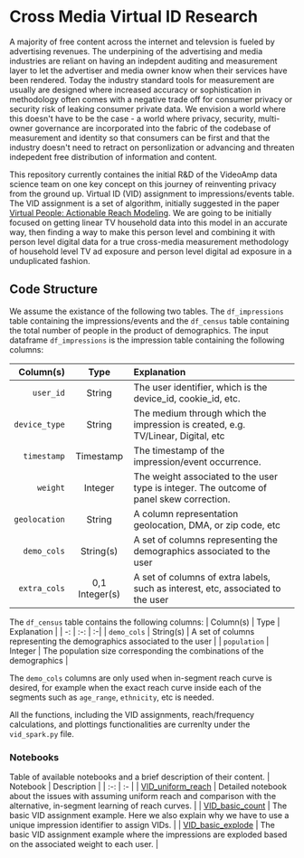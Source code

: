 # Cross Media Virtual ID Research 

A majority of free content across the internet and televsion is fueled by advertising revenues. The underpining of the advertising and media industries are reliant on having an indepdent auditing and measurement layer to let the advertiser and media owner know when their services have been rendered. Today the industry standard tools for measurement are usually are designed where increased accuracy or sophistication in methodology often comes with a negative trade off for consumer privacy or security risk of leaking consumer private data. We envision a world where this doesn't have to be the case - a world where privacy, security, multi-owner governance are incorporated into the fabric of the codebase of measurement and identity so that consumers can be first and that the industry doesn't need to retract on personlization or advancing and threaten indepedent free distribution of information and content.


This repository currently containes the initial R&D of the VideoAmp data science team on one key concept on this journey of reinventing privacy from the ground up. Virtual ID (VID) assignment to impressions/events table. The VID assignment is a set of algorithm, initially suggested in the paper [Virtual People: Actionable Reach Modeling](https://research.google/pubs/pub48387/). We are going to be initially focused on getting linear TV household data into this model in an accurate way, then finding a way to make this person level and combining it with person level digital data for a true cross-media measurement methodology of household level TV ad exposure and person level digital ad exposure in a unduplicated fashion.

## Code Structure
We assume the existance of the following two tables. The `df_impressions` table containing the impressions/events and the `df_census` table
containing the total number of people in the product of demographics. The input dataframe `df_impressions` is the impression table containing
the following columns:

| Column(s) | Type | Explanation |
| -: | :-: | :-|
|`user_id`        | String       | The user identifier, which is the device_id, cookie_id, etc.
|`device_type`    | String       | The medium through which the impression is created, e.g. TV/Linear, Digital, etc
|`timestamp`      | Timestamp    | The timestamp of the impression/event occurrence.
|`weight`         | Integer      | The weight associated to the user type is integer. The outcome of panel skew correction.
|`geolocation`    | String       | A column representation geolocation, DMA, or zip code, etc
|`demo_cols`      | String(s)    | A set of columns representing the demographics associated to the user
|`extra_cols`     | 0,1 Integer(s)  |A set of columns of extra labels, such as interest, etc, associated to the user

The `df_census` table contains the following columns:
| Column(s) | Type | Explanation |
| -: | :-: | :-|
| `demo_cols`  | String(s) | A set of columns representing the demographics associated to the user |
| `population` | Integer   | The population size corresponding the combinations of the demographics |

The `demo_cols` columns are only used when in-segment reach curve
is desired, for example when the exact reach curve inside each of the segments
such as `age_range`, `ethnicity`, etc is needed.

All the functions, including the VID assignments, reach/frequency calculations, and plottings functionalities are currenlty under the `vid_spark.py` file.

### Notebooks
Table of available notebooks and a brief description of their content.
| Notebook | Description |
| :-: | :- |
| [VID_uniform_reach](https://github.com/VideoAmp/privacyAmp/blob/master/VID_uniform_reach.ipynb) | Detailed notebook about the issues with assuming uniform reach and comparison with the alternative, in-segment learning of reach curves. |
| [VID_basic_count](https://github.com/VideoAmp/privacyAmp/blob/master/VID_basic_count.ipynb) | The basic VID assignment example. Here we also explain why we have to use a unique impression identifier to assign VIDs. |
| [VID_basic_explode](https://github.com/VideoAmp/privacyAmp/blob/master/VID_basic_explode.ipynb) | The basic VID assignment example where the impressions are exploded based on the associated weight to each user. |
